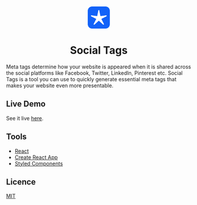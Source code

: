 <p align="center">
  <a href="">
    <img alt="logo" src="src/assets/logo.svg" width="60" />
  </a>
</p>
<h1 align="center">
  Social Tags
</h1>

Meta tags determine how your website is appeared when it is shared across the social platforms like Facebook, Twitter, LinkedIn, Pinterest etc. Social Tags is a tool you can use to quickly generate essential meta tags that makes your website even more presentable.

## Live Demo

See it live [here]().

## Tools

- [React](https://reactjs.org)
- [Create React App](https://create-react-app.dev)
- [Styled Components](https://styled-components.com)

## Licence

[MIT](https://choosealicense.com/licenses/mit)
